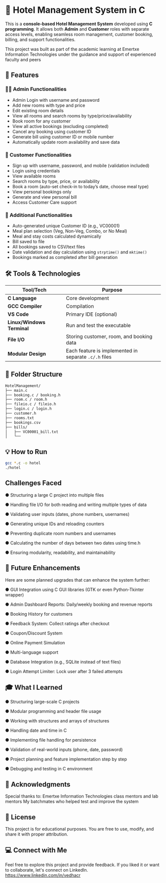 # 🏨 Hotel Management System in C

This is a **console-based Hotel Management System** developed using **C programming**. It allows both **Admin** and **Customer** roles with separate access levels, enabling seamless room management, customer booking, billing, and support functionalities.

This project was built as part of the academic learning at Emertxe Information Technologies under the guidance and support of experienced faculty and peers
## 🔧 Features

### 👨‍💼 Admin Functionalities
- Admin Login with username and password
- Add new rooms with type and price
- Edit existing room details
- View all rooms and search rooms by type/price/availability
- Book room for any customer
- View all active bookings (excluding completed)
- Cancel any booking using customer ID
- Generate bill using customer ID or mobile number
- Automatically update room availability and save data
### 👤 Customer Functionalities
- Sign up with username, password, and mobile (validation included)
- Login using credentials
- View available rooms
- Search rooms by type, price, or availability
- Book a room (auto-set check-in to today’s date, choose meal type)
- View personal bookings only
- Generate and view personal bill
- Access Customer Care support
### 📑 Additional Functionalities
- Auto-generated unique Customer ID (e.g., VC00001)
- Meal plan selection (Veg, Non-Veg, Combo, or No Meal)
- Meal and stay costs calculated dynamically
- Bill saved to file
- All bookings saved to CSV/text files
- Date validation and day calculation using `strptime()` and `mktime()`
- Bookings marked as completed after bill generation
## 🛠️ Tools & Technologies

| Tool/Tech        | Purpose                            |
|------------------|-------------------------------------|
| **C Language**   | Core development                    |
| **GCC Compiler** | Compilation                         |
| **VS Code**      | Primary IDE (optional)              |
| **Linux/Windows Terminal** | Run and test the executable     |
| **File I/O**     | Storing customer, room, and booking data |
| **Modular Design** | Each feature is implemented in separate `.c/.h` files |
## 📁 Folder Structure

```bash
HotelManagement/
├── main.c
├── booking.c / booking.h
├── room.c / room.h
├── fileio.c / fileio.h
├── login.c / login.h
├── customer.h
├── rooms.txt
├── bookings.csv
├── bills/
│   ├── VC00001_bill.txt
│   └──
``` 
## 💡 How to Run

```bash
gcc *.c -o hotel
./hotel
```
##  Challenges Faced

● Structuring a large C project into multiple files

● Handling file I/O for both reading and writing multiple types of data

● Validating user inputs (dates, phone numbers, usernames)

● Generating unique IDs and reloading counters

● Preventing duplicate room numbers and usernames

● Calculating the number of days between two dates using time.h

● Ensuring modularity, readability, and maintainability
##  🌟 Future Enhancements

Here are some planned upgrades that can enhance the system further:

● GUI Integration using C GUI libraries (GTK or even Python-Tkinter wrapper)

● Admin Dashboard Reports: Daily/weekly booking and revenue reports

● Booking History for customers

● Feedback System: Collect ratings after checkout

● Coupon/Discount System

● Online Payment Simulation

● Multi-language support

● Database Integration (e.g., SQLite instead of text files)

● Login Attempt Limiter: Lock user after 3 failed attempts

##  🎓 What I Learned
● Structuring large-scale C projects

● Modular programming and header file usage

● Working with structures and arrays of structures

● Handling date and time in C

● Implementing file handling for persistence

● Validation of real-world inputs (phone, date, password)

● Project planning and feature implementation step by step

● Debugging and testing in C environment
##  🙏 Acknowledgments
Special thanks to:
Emertxe Information Technologies
class mentors and lab mentors
My batchmates who helped test and improve the system
##  📄 License
This project is for educational purposes. You are free to use, modify, and share it with proper attribution.

##  💻 Connect with Me
Feel free to explore this project and provide feedback. If you liked it or want to collaborate, let's connect on LinkedIn.
https://www.linkedin.com/in/vedhacr
